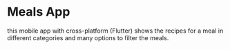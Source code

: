 # Meals App
this mobile app with cross-platform (Flutter) shows the recipes for a meal in different categories and many options to filter the meals.

